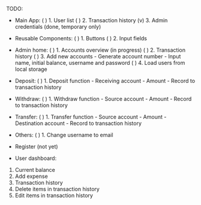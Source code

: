 TODO:

<!-- ----------------------------- Banking app ----------------------------- -->

- Main App:
  ( ) 1. User list <!-- array of objects, planning to use this for user authentication as well for budget app para isahan na lang -->
  ( ) 2. Transaction history <!-- not sure how, probably array of objects too -->
  (v) 3. Admin credentials (done, temporary only)

- Reusable Components:
  ( ) 1. Buttons
  ( ) 2. Input fields

<!-- Admin side -->

- Admin home:
  ( ) 1. Accounts overview (in progress)
  ( ) 2. Transaction history
  ( ) 3. Add new accounts - Generate account number - Input name, initial balance, username and password
  ( ) 4. Load users from local storage

- Deposit:
  ( ) 1. Deposit function - Receiving account - Amount - Record to transaction history

- Withdraw:
  ( ) 1. Withdraw function - Source account - Amount - Record to transaction history

- Transfer:
  ( ) 1. Transfer function - Source account - Amount - Destination account - Record to transaction history

- Others:
  ( ) 1. Change username to email

<!-- -------------------- Future changes (Budget/User) --------------------- -->

- Register (not yet)

- User dashboard:

1. Current balance
2. Add expense <!-- Function -->
3. Transaction history
4. Delete items in transaction history <!-- Function -->
5. Edit items in transaction history <!-- Function -->
